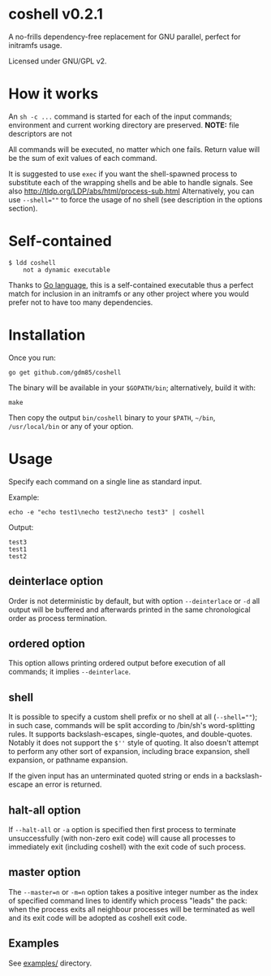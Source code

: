 # coshell v0.2.1

A no-frills dependency-free replacement for GNU parallel, perfect for initramfs usage.

Licensed under GNU/GPL v2.

# How it works

An ``sh -c ...`` command is started for each of the input commands; environment and current working directory are preserved.
**NOTE:** file descriptors are not

All commands will be executed, no matter which one fails.
Return value will be the sum of exit values of each command.

It is suggested to use `exec` if you want the shell-spawned process to substitute each of the wrapping shells and be able to handle signals.
See also http://tldp.org/LDP/abs/html/process-sub.html
Alternatively, you can use `--shell=""` to force the usage of no shell (see description in the options section).

# Self-contained

    $ ldd coshell
    	not a dynamic executable

Thanks to [Go language](https://golang.org/), this is a self-contained executable thus a perfect match for inclusion in an initramfs or any other project where you would prefer not to have too many dependencies.

# Installation

Once you run:

    go get github.com/gdm85/coshell

The binary will be available in your ``$GOPATH/bin``; alternatively, build it with:

    make

Then copy the output ``bin/coshell`` binary to your `$PATH`, ``~/bin``, ``/usr/local/bin`` or any of your option.

# Usage

Specify each command on a single line as standard input.

Example:

    echo -e "echo test1\necho test2\necho test3" | coshell

Output:

    test3
    test1
    test2

## deinterlace option

Order is not deterministic by default, but with option ``--deinterlace`` or ``-d`` all output will be buffered and afterwards
printed in the same chronological order as process termination.

## ordered option

This option allows printing ordered output before execution of all commands; it implies `--deinterlace`.

## shell

It is possible to specify a custom shell prefix or no shell at all (`--shell=""`); in such case, commands will be split
according to /bin/sh's word-splitting rules. It supports backslash-escapes, single-quotes, and double-quotes.
Notably it does not support the `$''` style of quoting. It also doesn't attempt to perform any other sort of
expansion, including brace expansion, shell expansion, or pathname expansion.

If the given input has an unterminated quoted string or ends in a backslash-escape an error is returned.

## halt-all option

If `--halt-all` or `-a` option is specified then first process to terminate unsuccessfully (with non-zero exit code) will cause 
all processes to immediately exit (including coshell) with the exit code of such process.

## master option

The `--master=n` or `-m=n` option takes a positive integer number as the index of specified command lines to identify
which process "leads" the pack: when the process exits all neighbour processes will be terminated as well and its exit code
will be adopted as coshell exit code.

## Examples

See [examples/](examples/) directory.
